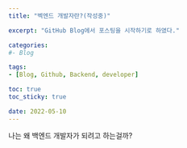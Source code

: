```yaml
--- 
title: "벡엔드 개발자란?(작성중)" 

excerpt: "GitHub Blog에서 포스팅을 시작하기로 하였다." 

categories: 
#- Blog 

tags: 
- [Blog, Github, Backend, developer]

toc: true
toc_sticky: true

date: 2022-05-10
--- 
```



나는 왜 백엔드 개발자가 되려고 하는걸까?